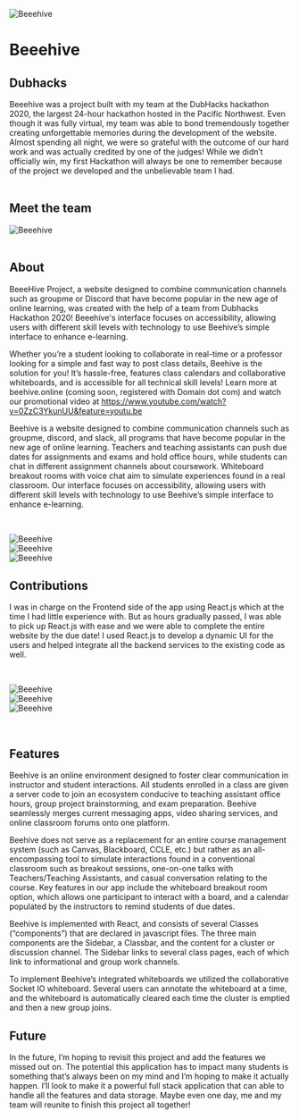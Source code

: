 ![Beeehive](https://github.com/juliuscecilia33/BeeeHive/blob/main/src/components/images/Banner.png)
# Beeehive

## Dubhacks
Beeehive was a project built with my team at the DubHacks hackathon 2020, the largest 24-hour hackathon hosted in the Pacific Northwest. Even though it was fully virtual, my team was able to bond tremendously together creating unforgettable memories during the development of the website. Almost spending all night, we were so grateful with the outcome of our hard work and was actually credited by one of the judges! While we didn’t officially win, my first Hackathon will always be one to remember because of the project we developed and the unbelievable team I had. 
<br />
<br />
## Meet the team
![Beeehive](https://github.com/juliuscecilia33/BeeeHive/blob/main/src/components/images/Team.png)
<br />
<br />

## About
BeeeHive Project, a website designed to combine communication channels such as groupme or Discord that have become popular in the new age of online learning, was created with the help of a team from Dubhacks Hackathon 2020! Beeehive's interface focuses on accessibility, allowing users with different skill levels with technology to use Beehive’s simple interface to enhance e-learning.

Whether you’re a student looking to collaborate in real-time or a professor looking for a simple and fast way to post class details, Beehive is the solution for you! It’s hassle-free, features class calendars and collaborative whiteboards, and is accessible for all technical skill levels! Learn more at beehive.online (coming soon, registered with Domain dot com) and watch our promotional video at https://www.youtube.com/watch?v=0ZzC3YkunUU&feature=youtu.be

Beehive is a website designed to combine communication channels such as groupme, discord, and slack, all programs that have become popular in the new age of online learning. Teachers and teaching assistants can push due dates for assignments and exams and hold office hours, while students can chat in different assignment channels about coursework. Whiteboard breakout rooms with voice chat aim to simulate experiences found in a real classroom. Our interface focuses on accessibility, allowing users with different skill levels with technology to use Beehive’s simple interface to enhance e-learning.

<br />

![Beeehive](https://github.com/juliuscecilia33/BeeeHive/blob/main/src/components/images/DubhacksConceptSketch.jpg)
<br />
![Beeehive](https://github.com/juliuscecilia33/BeeeHive/blob/main/src/components/images/Login.jpg)
<br />
![Beeehive](https://github.com/juliuscecilia33/BeeeHive/blob/main/src/components/images/Home.jpg)
<br />

## Contributions
I was in charge on the Frontend side of the app using React.js which at the time I had little experience with. But as hours gradually passed, I was able to pick up React.js with ease and we were able to complete the entire website by the due date! I used React.js to develop a dynamic UI for the users and helped integrate all the backend services to the existing code as well. 

<br />

![Beeehive](https://github.com/juliuscecilia33/BeeeHive/blob/main/src/components/images/MainCoursePage.jpg)
<br />
![Beeehive](https://github.com/juliuscecilia33/BeeeHive/blob/main/src/components/images/HWConversationChannel.jpg)
<br />
![Beeehive](https://github.com/juliuscecilia33/BeeeHive/blob/main/src/components/images/BreakoutRoom.jpg)

<br />

## Features
Beehive is an online environment designed to foster clear communication in instructor and student interactions. All students enrolled in a class are given a server code to join an ecosystem conducive to teaching assistant office hours, group project brainstorming, and exam preparation. Beehive seamlessly merges current messaging apps, video sharing services, and online classroom forums onto one platform.

Beehive does not serve as a replacement for an entire course management system (such as Canvas, Blackboard, CCLE, etc.) but rather as an all-encompassing tool to simulate interactions found in a conventional classroom such as breakout sessions, one-on-one talks with Teachers/Teaching Assistants, and casual conversation relating to the course. Key features in our app include the whiteboard breakout room option, which allows one participant to interact with a board, and a calendar populated by the instructors to remind students of due dates.

Beehive is implemented with React, and consists of several Classes (“components”) that are declared in javascript files. The three main components are the Sidebar, a Classbar, and the content for a cluster or discussion channel. The Sidebar links to several class pages, each of which link to informational and group work channels.

To implement Beehive’s integrated whiteboards we utilized the collaborative Socket IO whiteboard. Several users can annotate the whiteboard at a time, and the whiteboard is automatically cleared each time the cluster is emptied and then a new group joins.

## Future
In the future, I’m hoping to revisit this project and add the features we missed out on. The potential this application has to impact many students is something that’s always been on my mind and I’m hoping to make it actually happen. I’ll look to make it a powerful full stack application that can able to handle all the features and data storage. Maybe even one day, me and my team will reunite to finish this project all together!
